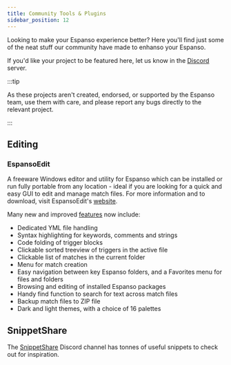 ```yaml
---
title: Community Tools & Plugins
sidebar_position: 12
---
```


Looking to make your Espanso experience better? Here you'll find just some of the neat stuff our community have made to enhanso your Espanso.

If you'd like your project to be featured here, let us know in the [Discord](https://discord.gg/4QARseMS6k) server.

:::tip

As these projects aren't created, endorsed, or supported by the Espanso team, use them with care, and please report any bugs directly to the relevant project.

:::

## Editing

### EspansoEdit
A freeware Windows editor and utility for Espanso which can be installed or run fully portable from any location - ideal if you are looking for a quick and easy GUI to edit and manage match files. For more information and to download, visit EspansoEdit's [website](https://ee.qqv.com.au/).

Many new and improved [features](https://ee.qqv.com.au/usage/features/) now include:
- Dedicated YML file handling
- Syntax highlighting for keywords, comments and strings
- Code folding of trigger blocks
- Clickable sorted treeview of triggers in the active file
- Clickable list of matches in the current folder
- Menu for match creation
- Easy navigation between key Espanso folders, and a Favorites menu for files and folders
- Browsing and editing of installed Espanso packages
- Handy find function to search for text across match files
- Backup match files to ZIP file
- Dark and light themes, with a choice of 16 palettes

## SnippetShare
The [SnippetShare](https://discord.com/channels/884163483409731584/1013914627886817372) Discord channel has tonnes of useful snippets to check out for inspiration.